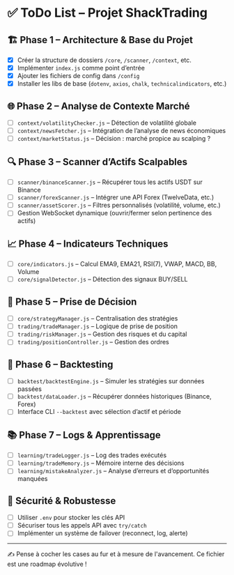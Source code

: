 # ✅ ToDo List – Projet ShackTrading

## 🏗️ Phase 1 – Architecture & Base du Projet
- [x] Créer la structure de dossiers `/core`, `/scanner`, `/context`, etc.
- [x] Implémenter `index.js` comme point d’entrée
- [x] Ajouter les fichiers de config dans `/config`
- [x] Installer les libs de base (`dotenv`, `axios`, `chalk`, `technicalindicators`, etc.)

## 🌐 Phase 2 – Analyse de Contexte Marché
- [ ] `context/volatilityChecker.js` – Détection de volatilité globale
- [ ] `context/newsFetcher.js` – Intégration de l’analyse de news économiques
- [ ] `context/marketStatus.js` – Décision : marché propice au scalping ?

## 🔍 Phase 3 – Scanner d’Actifs Scalpables
- [ ] `scanner/binanceScanner.js` – Récupérer tous les actifs USDT sur Binance
- [ ] `scanner/forexScanner.js` – Intégrer une API Forex (TwelveData, etc.)
- [ ] `scanner/assetScorer.js` – Filtres personnalisés (volatilité, volume, etc.)
- [ ] Gestion WebSocket dynamique (ouvrir/fermer selon pertinence des actifs)

## 📈 Phase 4 – Indicateurs Techniques
- [ ] `core/indicators.js` – Calcul EMA9, EMA21, RSI(7), VWAP, MACD, BB, Volume
- [ ] `core/signalDetector.js` – Détection des signaux BUY/SELL

## 🧠 Phase 5 – Prise de Décision
- [ ] `core/strategyManager.js` – Centralisation des stratégies
- [ ] `trading/tradeManager.js` – Logique de prise de position
- [ ] `trading/riskManager.js` – Gestion des risques et du capital
- [ ] `trading/positionController.js` – Gestion des ordres

## 🧪 Phase 6 – Backtesting
- [ ] `backtest/backtestEngine.js` – Simuler les stratégies sur données passées
- [ ] `backtest/dataLoader.js` – Récupérer données historiques (Binance, Forex)
- [ ] Interface CLI `--backtest` avec sélection d’actif et période

## 📚 Phase 7 – Logs & Apprentissage
- [ ] `learning/tradeLogger.js` – Log des trades exécutés
- [ ] `learning/tradeMemory.js` – Mémoire interne des décisions
- [ ] `learning/mistakeAnalyzer.js` – Analyse d’erreurs et d’opportunités manquées

## 🔐 Sécurité & Robustesse
- [ ] Utiliser `.env` pour stocker les clés API
- [ ] Sécuriser tous les appels API avec `try/catch`
- [ ] Implémenter un système de failover (reconnect, log, alerte)

---

✍️ Pense à cocher les cases au fur et à mesure de l'avancement. Ce fichier est une roadmap évolutive !